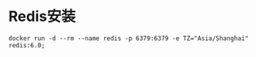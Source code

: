 # Redis安装

```Redis
docker run -d --rm --name redis -p 6379:6379 -e TZ="Asia/Shanghai" redis:6.0;
```